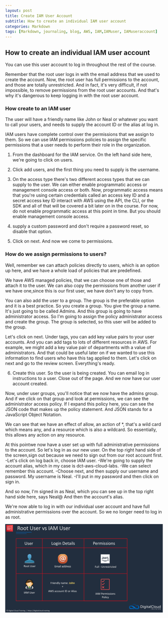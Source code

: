 ```yaml
---
layout: post
title: Create IAM User Account
subtitle: How to create an individual IAM user account
categories: Markdown
tags: [Markdown, journaling, blog, AWS, IAM,IAMuser, IAMuseraccount]
---
```


## How to create an individual IAM user account 

You can use this user account to log in throughout
the rest of the course.

Remember that the root user logs in with the email address that we used to create the account. Now, the root user has full permissions to the account, and those are totally unrestricted. And in fact, it's very difficult, if not impossible, to remove permissions from the root user accounts. And that's why it's dangerous to keep logging in with the root user account.

### How create to an IAM user

The user will have a friendly name like John or Neal or whatever you want to call your users, and needs to supply the account ID or the alias at log in.

IAM users have complete control over the permissions that we assign to them. So we can use IAM permissions policies to assign the specific permissions that a user needs to perform their role in the organization.

1. From the dashboard for the IAM service. On the left hand side here, we're going to click on users.

2. Click add users, and the first thing you need to supply is the username.

3. On the access type there's two different access types that we can supply to the user. We can either enable programmatic access or management console access or both.
Now, programmatic access means that you're using certain credentials called an access key ID and a secret access key ID interact with AWS using the API, the CLI, or the SDK and all of that will be covered a bit later on in the course. For now, do not enable programmatic access at this point in time. But you should enable management console access.

4. supply a custom password and don't require a password reset, so disable that option.

5. Click on next. And now we come to permissions.

### How do we assign permissions to users?

Well, remember we can attach policies directly to users, which is an option up here, and we have a whole load of policies that are predefined.

We have AWS managed policies, that we can choose one of those and attach it to the user. We can also copy the permissions from another user if we have one,since this is our first user, we have don't any to copy from.

You can also add the user to a group. The group is the preferable option and it is a best practice. So you create a group. You give the group a name. It's just going to be called Admins. And this group is going to have administrator access. So I'm going to assign the policy administrator access and create the group. The group is selected, so this user will be added to the group.

Let's click on next. Under tags, you can add key value pairs to your user accounts. And you can add tags to lots of different resources in AWS. For example, we might add a key value pair of departments with a value of administrators. And that could be useful later on if we wanted to use this information to find users who have this tag applied to them. Let's click on next and go to the review screen. Everything's ready.

6. Create this user. So the user is being created. You can email log in instructions to a user. Close out of the page. And we now have our user account created.

Now, under user groups, you'll notice that we now have the admins group. And if we click on that group and look at permissions, we can see the administrator access policy. If I expand this policy here, you can see the JSON code that makes up the policy statement. And JSON stands for a JavaScript Object Notation.

We can see that we have an effect of allow, an action of *, that's a wild card which means any, and a resource which is also a wildcard. So essentially, this allows any action on any resource.

At this pointwe now have a user set up with full administrative permissions to the account. So let's log in as our new user. On the top right hand side of the screen,sign out because we need to sign out from our root account first.
-Let's click on log back in, choose IAM user.
-We're going to supply the account alias, which in my case is dct-aws-cloud-labs.
-We can select remember this account.
-Choose next, and then supply our username and password. My username is Neal.
-I'll put in my password and then click on sign in.

And so now, I'm signed in as Neal, which you can see up in the top right hand side here, says Neal@ And then the account's alias.

We're now able to log in with our individual user account and have full administrative permissions over the account. So we no longer need to log in as root.

![datacamp certification](/assets/images/Rootuser%20vs%20IAMuser.jpg)